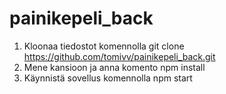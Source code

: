 # painikepeli_back
1. Kloonaa tiedostot komennolla git clone https://github.com/tomivv/painikepeli_back.git
2. Mene kansioon ja anna komento npm install
3. Käynnistä sovellus komennolla npm start
